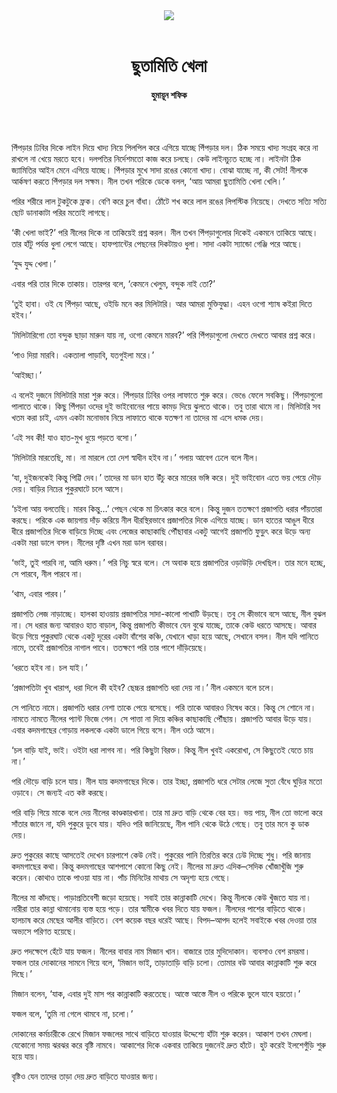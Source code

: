 <div align=center>
<img src=https://images.prothomalo.com/prothomalo-bangla%2F2021-10%2F5f9fb276-43f4-4465-8f09-fd3f9e630b48%2FUntitled_4.jpg?rect=0%2C99%2C379%2C199&w=1200&ar=40%3A21&auto=format%2Ccompress&ogImage=true&mode=crop&overlay=&overlay_position=bottom&overlay_width_pct=1 />
<br><br>
<h1>ছুতামিতি খেলা</h1> 
<h4>হুমায়ূন শফিক</h4>
<br><br>
</div>

পিঁপড়ার ঢিবির দিকে লাইন দিয়ে খাদ্য নিয়ে পিলপিল করে এগিয়ে যাচ্ছে পিঁপড়ার দল। ঠিক সময়ে খাদ্য সংগ্রহ করে না রাখলে না খেয়ে মরতে হবে। দলপতির নির্দেশমতো কাজ করে চলছে। কেউ লাইনচ্যুত হচ্ছে না। লাইনটা ঠিক জ্যামিতির আইন মেনে এগিয়ে যাচ্ছে। পিঁপড়ার মুখে সাদা রঙের কোনো খাদ্য। বোঝা যাচ্ছে না, কী সেটা! নীলকে আর্কষণ করতে পিঁপড়ার দল সক্ষম। নীল তখন পরিকে ডেকে বলল, ‘আয় আমরা ছুতামিতি খেলা খেলি।’

পরির শরীরে লাল টুকটুকে ফ্রক। বেণি করে চুল বাঁধা। ঠোঁটে শখ করে লাল রঙের লিপস্টিক নিয়েছে। দেখতে সত্যি সত্যি ছোট ডানাকাটা পরির মতোই লাগছে।

‘কী খেলা ভাই?’ পরি নীলের দিকে না তাকিয়েই প্রশ্ন করল। নীল তখন পিঁপড়াগুলোর দিকেই একমনে তাকিয়ে আছে। তার হাঁটু পর্যন্ত ধুলা লেগে আছে। হাফপ্যান্টের পেছনের দিকটায়ও ধুলা। সাদা একটা স্যান্ডো গেঞ্জি পরে আছে।

‘যুদ্দ যুদ্দ খেলা।’

এবার পরি তার দিকে তাকায়। তারপর বলে, ‘কেমনে খেলুম, বন্দুক নাই তো?’

‘তুই হাবা। ওই যে পিঁপড়া আছে, ওইডি মনে কর মিলিটারি। আর আমরা মুক্তিযুদ্ধা। এহন ওগো শ্যাষ কইরা দিতে হইব।’

‘মিলিটারিগো তো বন্দুক ছাড়া মারুন যায় না, ওগো কেমনে মারব?’ পরি পিঁপড়াগুলো দেখতে দেখতে আবার প্রশ্ন করে।

‘পাও দিয়া মারবি। একতালা পাড়াবি, যতগুইলা মরে।’

‘আইচ্ছা।’

এ বলেই দুজনে মিলিটারি মারা শুরু করে। পিঁপড়ার ঢিবির ওপর লাফাতে শুরু করে। ভেঙে ফেলে সবকিছু। পিঁপড়াগুলো পালাতে থাকে। কিছু পিঁপড়া ওদের দুই ভাইবোনের পায়ে কামড় দিয়ে ঝুলতে থাকে। তবু তারা থামে না। মিলিটারি সব খতম করা চাই, এমন একটা মনোভাব নিয়ে লাফাতে থাকে যতক্ষণ না তাদের মা এসে ধমক দেয়।

‘এই সব কী! যাও হাত-মুখ ধুয়ে পড়তে বসো।’

‘মিলিটারি মারতেছি, মা। না মারলে তো দেশ স্বাধীন হইব না।’ গলায় আবেগ ঢেলে বলে নীল।

‘যা, দুইজনকেই কিন্তু পিট্টি দেব।’ তাদের মা ডান হাত উঁচু করে মারের ভঙ্গি করে। দুই ভাইবোন এতে ভয় পেয়ে দৌড় দেয়। বাড়ির নিচের পুকুরঘাটে চলে আসে।

‘চইলা আয় বলতেছি। মারব কিন্তু…’ পেছন থেকে মা চিৎকার করে বলে। কিন্তু দুজন ততক্ষণে প্রজাপতি ধরার পাঁয়তারা করছে। পরিকে এক জায়গায় দাঁড় করিয়ে নীল ধীরস্থিরভাবে প্রজাপতির দিকে এগিয়ে যাচ্ছে। ডান হাতের আঙুল ধীরে ধীরে প্রজাপতির দিকে বাড়িয়ে দিচ্ছে এবং লেজের কাছাকাছি পৌঁছাবার একটু আগেই প্রজাপতি ফুড়ুৎ করে উড়ে অন্য একটা মরা ডালে বসল। নীলের দৃষ্টি এখন মরা ডাল বরাবর।

‘ভাই, তুই পারবি না, আমি ধরুম।’ পরি নিচু স্বরে বলে। সে অবাক হয়ে প্রজাপতির ওড়াউড়ি দেখছিল। তার মনে হচ্ছে, সে পারবে, নীল পারবে না।

‘থাম, এবার পারব।’

প্রজাপতি লেজ নাড়াচ্ছে। হালকা হাওয়ায় প্রজাপতির সাদা-কালো পাখাটি উড়ছে। তবু সে কীভাবে বসে আছে, নীল বুঝল না। সে ধরার জন্য আবারও হাত বাড়াল, কিন্তু প্রজাপতি কীভাবে যেন বুঝে যাচ্ছে, তাকে কেউ ধরতে আসছে। আবার উড়ে গিয়ে পুকুরঘাট থেকে একটু দূরের একটা বাঁশের কঞ্চি, যেখানে খাড়া হয়ে আছে, সেখানে বসল। নীল যদি পানিতে নামে, তবেই প্রজাপতির নাগাল পাবে। ততক্ষণে পরি তার পাশে দাঁড়িয়েছে।

‘ধরতে হইব না। চল যাই।’

‘প্রজাপতিটা খুব খারাপ, ধরা দিলে কী হইব? ছেচ্চর প্রজাপতি ধরা দেয় না।’ নীল একমনে বলে চলে।

সে পানিতে নামে। প্রজাপতি ধরার নেশা তাকে পেয়ে বসেছে। পরি তাকে আবারও নিষেধ করে। কিন্তু সে শোনে না। নামতে নামতে নীলের প্যান্ট ভিজে গেল। সে পাত্তা না দিয়ে কঞ্চির কাছাকাছি পৌঁছায়। প্রজাপতি আবার উড়ে যায়। এবার কদমগাছের গোড়ায় লকলকে একটা ডালে গিয়ে বসে। নীল ওঠে আসে।

‘চল বাড়ি যাই, ভাই। ওইটা ধরা লাগব না। পরি কিছুটা বিরক্ত। কিন্তু নীল খুবই একরোখা, সে কিছুতেই যেতে চায় না।’

পরি দৌড়ে বাড়ি চলে যায়। নীল যায় কদমগাছের দিকে। তার ইচ্ছা, প্রজাপতি ধরে সেটার লেজে সুতা বেঁধে ঘুড়ির মতো ওড়াবে। সে জন্যই এত কষ্ট করছে।

পরি বাড়ি গিয়ে মাকে বলে দেয় নীলের কাণ্ডকারখানা। তার মা দ্রুত বাড়ি থেকে বের হয়। ভয় পায়, নীল তো ভালো করে সাঁতার জানে না, যদি পুকুরে ডুবে যায়। যদিও পরি জানিয়েছে, নীল পানি থেকে উঠে গেছে। তবু তার মনে কু ডাক দেয়।

দ্রুত পুকুরের কাছে আসতেই দেখেন চারপাশে কেউ নেই। পুকুরের পানি তিরতির করে ঢেউ দিচ্ছে শুধু। পরি জানায় কদমগাছের কথা। কিন্তু কদমগাছের আশপাশে কোনো কিছু নেই। নীলের মা দ্রুত এদিক–সেদিক খোঁজাখুঁজি শুরু করেন। কোথাও তাকে পাওয়া যায় না। পাঁচ মিনিটের মাথায় সে অদৃশ্য হয়ে গেছে।

নীলের মা কাঁদছে। পাড়াপ্রতিবেশী জড়ো হয়েছে। সবাই তার কান্নাকাটি দেখে। কিন্তু নীলকে কেউ খুঁজতে যায় না। নারীরা তার কান্না থামানোয় ব্যস্ত হয়ে পড়ে। তার স্বামীকে খবর দিতে যায় ফজল। নীলদের পাশের বাড়িতে থাকে। হালচাষ করে মেছের আলীর বাড়িতে। বেশ কয়েক বছর ধরেই আছে। বিপদ–আপদ হলেই সবাইকে খবর দেওয়া তার অভ্যসে পরিণত হয়েছে।

দ্রুত পদক্ষেপে হেঁটে যায় ফজল। নীলের বাবার নাম মিজান খান। বাজারে তার মুদিদোকান। ব্যবসাও বেশ রমরমা। ফজল তার দোকানের সামনে গিয়ে বলে, ‘মিজান ভাই, তাড়াতাড়ি বাড়ি চলো। তোমার বউ আবার কান্নাকাটি শুরু করে দিছে।’

মিজান বলেন, ‘যাক, এবার দুই মাস পর কান্নাকাটি করতেছে। আস্তে আস্তে নীল ও পরিকে ভুলে যাবে হয়তো।’

ফজল বলে, ‘তুমি না গেলে থামবে না, চলো।’

দোকানের কর্মচারীকে রেখে মিজান ফজলের সাথে বাড়িতে যাওয়ার উদ্দেশ্যে হাঁটা শুরু করেন। আকাশ তখন মেঘলা। যেকোনো সময় ঝরঝর করে বৃষ্টি নামবে। আকাশের দিকে একবার তাকিয়ে দুজনেই দ্রুত হাঁটে। হুট করেই ইলশেগুঁড়ি শুরু হয়ে যায়।

বৃষ্টিও যেন তাদের তাড়া দেয় দ্রুত বাড়িতে যাওয়ার জন্য।
